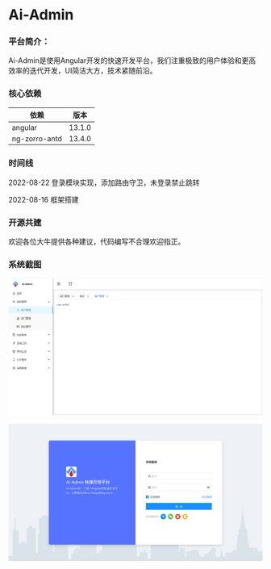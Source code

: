 # Ai-Admin

### 平台简介：
Ai-Admin是使用Angular开发的快速开发平台，我们注重极致的用户体验和更高效率的迭代开发，UI简洁大方，技术紧随前沿。

### 核心依赖

| 依赖                   | 版本         |
| ---------------------- |------------|
| angular            | 13.1.0      |
| ng-zorro-antd           | 13.4.0   |

### 时间线
2022-08-22 登录模块实现，添加路由守卫，未登录禁止跳转


2022-08-16 框架搭建

### 开源共建
欢迎各位大牛提供各种建议，代码编写不合理欢迎指正。

### 系统截图

![layout](./screenshots/layout.jpg)

![login](./screenshots/login.jpg)

